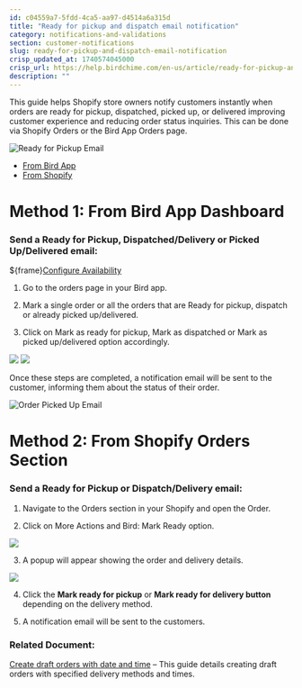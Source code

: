 ```yaml
---
id: c04559a7-5fdd-4ca5-aa97-d4514a6a315d
title: "Ready for pickup and dispatch email notification"
category: notifications-and-validations
section: customer-notifications
slug: ready-for-pickup-and-dispatch-email-notification
crisp_updated_at: 1740574045000
crisp_url: https://help.birdchime.com/en-us/article/ready-for-pickup-and-dispatch-email-notification-8o1c1h/
description: ""
---
```


This guide helps Shopify store owners notify customers instantly when orders are ready for pickup, dispatched, picked up, or delivered improving customer experience and reducing order status inquiries. This can be done via Shopify Orders or the Bird App Orders page.

![Ready for Pickup Email](https://storage.crisp.chat/users/helpdesk/website/ca826b447482b000/image_1ifwn96.png)

* [From Bird App](#1-method-1-from-bird-app-dashboard)
* [From Shopify](#1-method-2-from-shopify-orders-section)

# Method 1: From Bird App Dashboard

### Send a Ready for Pickup, Dispatched/Delivery or Picked Up/Delivered email:

${frame}[Configure Availability](https://www.loom.com/embed/d2b40028c9744a3786078a17fe843234?sid=595f11b2-c9a9-4b71-971f-4e355e46e912)

1. Go to the orders page in your Bird app.

2. Mark a single order or all the orders that are Ready for pickup, dispatch or already picked up/delivered.

3. Click on Mark as ready for pickup, Mark as dispatched or Mark as picked up/delivered option accordingly.

![](https://storage.crisp.chat/users/helpdesk/website/ca826b447482b000/screenshot-2024-12-16-142753_eds53t.png)
![](https://storage.crisp.chat/users/helpdesk/website/ca826b447482b000/image_1xuyjdy.png)

Once these steps are completed, a notification email will be sent to the customer, informing them about the status of their order.

![Order Picked Up Email](https://storage.crisp.chat/users/helpdesk/website/ca826b447482b000/image_9w0lpz.png)

# Method 2: From Shopify Orders Section

### Send a Ready for Pickup or Dispatch/Delivery email:

1. Navigate to the Orders section in your Shopify and open the Order.

2. Click on More Actions and Bird: Mark Ready option.

![](https://storage.crisp.chat/users/helpdesk/website/ca826b447482b000/image_1iwsic1.png)

3. A popup will appear showing the order and delivery details.

![](https://storage.crisp.chat/users/helpdesk/website/ca826b447482b000/image_8lxd9.png)

4. Click the **Mark ready for pickup** or **Mark ready for delivery button** depending on the delivery method.

5. A notification email will be sent to the customers.

### Related Document:

[Create draft orders with date and time](https://help.birdchime.com/en-us/article/create-draft-order-with-date-and-time-1i8tjop/) – This guide details creating draft orders with specified delivery methods and times.
